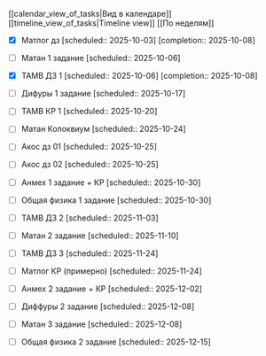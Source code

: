 [[calendar_view_of_tasks|Вид в календаре]]
[[timeline_view_of_tasks|Timeline view]]
[[По неделям]]

- [x] Матлог дз  [scheduled:: 2025-10-03]  [completion:: 2025-10-08]
- [ ] Матан 1 задание  [scheduled:: 2025-10-06]
- [x] ТАМВ ДЗ 1  [scheduled:: 2025-10-06]  [completion:: 2025-10-08]
- [ ] Дифуры 1 задание  [scheduled:: 2025-10-17]
- [ ] ТАМВ КР 1 [scheduled:: 2025-10-20]
- [ ] Матан Колоквиум [scheduled:: 2025-10-24]
- [ ] Акос дз 01 [scheduled:: 2025-10-25]
- [ ] Акос дз 02 [scheduled:: 2025-10-25]
- [ ] Анмех 1 задание + КР  [scheduled:: 2025-10-30]
- [ ] Общая физика 1 задание  [scheduled:: 2025-10-30]
- [ ] ТАМВ ДЗ 2  [scheduled:: 2025-11-03]
- [ ] Матан 2 задание  [scheduled:: 2025-11-10]
- [ ] ТАМВ ДЗ 3  [scheduled:: 2025-11-24]
- [ ] Матлог КР (примерно)  [scheduled:: 2025-11-24]
- [ ] Анмех 2 задание + КР  [scheduled:: 2025-12-02]
- [ ] Диффуры 2 задание  [scheduled:: 2025-12-08]
- [ ] Матан 3 задание  [scheduled:: 2025-12-08]
- [ ] Общая физика 2 задание  [scheduled:: 2025-12-15]


[^1]: 

[^2]: 
